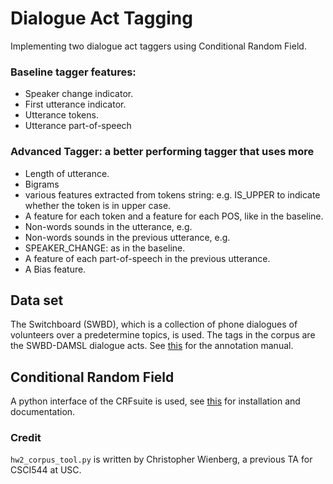 # Dialogue Act Tagging
Implementing two dialogue act taggers using Conditional Random Field.
### Baseline tagger features:
- Speaker change indicator.
- First utterance indicator.
- Utterance tokens.
- Utterance part-of-speech

### Advanced Tagger: a better performing tagger that uses more 
- Length of utterance.
- Bigrams 
- various features extracted from tokens string: e.g. IS_UPPER to indicate whether the token is in upper case.
- A feature for each token and a feature for each POS, like in the baseline.
- Non-words sounds in the utterance, e.g. <Laughter>
- Non-words sounds in the previous utterance, e.g. <Laughter>
- SPEAKER_CHANGE: as in the baseline.
- A feature of each part-of-speech in the previous utterance.
- A Bias feature.

## Data set
The Switchboard (SWBD), which is a collection of phone dialogues of volunteers over a predetermine topics, is used.
The tags in the corpus are the SWBD-DAMSL dialogue acts. 
See [this](https://web.stanford.edu/~jurafsky/ws97/manual.august1.html) for the annotation manual.


## Conditional Random Field
A python interface of the CRFsuite is used, see [this](https://pypi.python.org/pypi/python-crfsuite) for installation and documentation.

### Credit
`hw2_corpus_tool.py` is written by Christopher Wienberg, a previous TA for CSCI544 at USC.